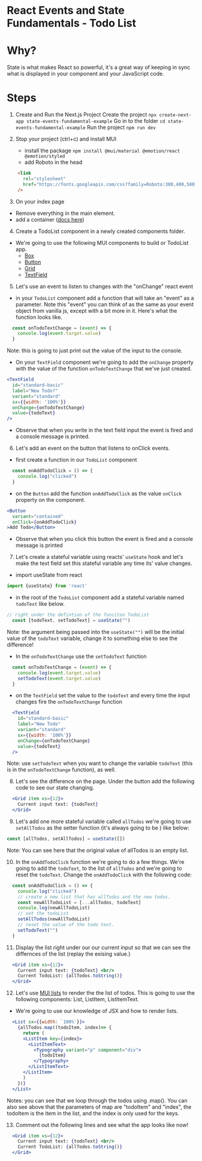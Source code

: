 # React Events and State Fundamentals - Todo List

# Why?

State is what makes React so powerful, it's a great way of keeping in sync what is displayed in your component and your JavaScript code.

# Steps
1. Create and Run the Next.js Project
    Create the project
    `npx create-next-app state-events-fundamental-example`
    Go in to the folder
    `cd state-events-fundamental-example`
    Run the project
    `npm run dev`

2. Stop your project (ctrl+c) and install MUI
	- install the package
	`npm install @mui/material @emotion/react @emotion/styled`
	- add Roboto in the head
```html
    <link
      rel="stylesheet"
      href="https://fonts.googleapis.com/css?family=Roboto:300,400,500,700&display=swap"
    />
```
3. On your index page
- Remove everything in the main element.
- add a container ([docs here](https://mui.com/material-ui/react-container/
))

4. Create a TodoList component in a newly created components folder.
- We're going to use the following MUI components to build or TodoList app.
	- [Box](https://mui.com/material-ui/react-box/)
	- [Button](https://mui.com/material-ui/react-button/#basic-button)
	- [Grid](https://mui.com/material-ui/react-grid/)
	- [TextField](https://mui.com/material-ui/react-text-field/)
5. Let's use an event to listen to changes with the "onChange" react event
- in your `TodoList` component add a function that will take an "event" as a parameter. Note this "event" you can think of as the same as your event object from vanilla js, except with a bit more in it. Here's what the function looks like.
```jsx
  const onTodoTextChange = (event) => {
    console.log(event.target.value)
  }
```
Note: this is going to just print out the value of the input to the console.
- On your `TextField` component we're going to add the `onChange` property with the value of the function `onTodoTextChange` that we've just created.
```jsx
<TextField
  id="standard-basic"
  label="New Todo?"
  variant="standard"
  sx={{width: '100%'}}
  onChange={onTodoTextChange}
  value={todoText}
/>
```
- Observe that when you write in the text field input the event is fired and a console message is printed.
6. Let's add an event on the button that listens to onClick events.
- first create a function in our `TodoList` component
```jsx
  const onAddTodoClick = () => {
    console.log("clicked")
  }
```
- on the `Button` add the function `onAddTodoClick` as the value `onClick` property on the component.
```jsx
<Button
  variant="contained"
  onClick={onAddTodoClick}
>Add Todo</Button>
```
- Observe that when you click this button the event is fired and a console message is printed
7. Let's create a stateful variable using reacts' `useState` hook and let's make the text field set this stateful variable any time its' value changes.
- import useState from react
```jsx
import {useState} from 'react'
```
- in the root of the `TodoList` component add a stateful variable named `todoText` like below.
```jsx
// right under the defintion of the funciton TodoList
  const [todoText, setTodoText] = useState("")
```
Note: the argument being passed into the  `useState("")` will be the initial value of the `todoText` variable, change it to something else to see the difference!
- In the `onTodoTextChange` use the `setTodoText` function 
```jsx
  const onTodoTextChange = (event) => {
    console.log(event.target.value)
    setTodoText(event.target.value)
  }
```
- on the `TextField` set the value to the `todoText` and every time the input changes fire the `onTodoTextChange` function
```jsx
  <TextField
    id="standard-basic"
    label="New Todo"
    variant="standard"
    sx={{width: '100%'}}
    onChange={onTodoTextChange}
    value={todoText}
  />
```
Note: use `setTodoText` when you want to change the variable `todoText` (this is in the `onTodoTextChange` function), as well. 


8. Let's see the difference on the page. Under the button add the following code to see our state changing.
```jsx
  <Grid item xs={12}>
    Current input text: {todoText}
  </Grid>
```
9. Let's add one more stateful variable called `allTodos` we're going to use `setAllTodos` as the setter function (it's always going to be ) like below:
```jsx
const [allTodos, setAllTodos] = useState([])
```
Note: You can see here that the original value of allTodos is an empty list.

10. In the `onAddTodoClick` function we're going to do a few things. We're going to add the `todoText`, to the list of `allTodos` and we're going to reset the `todoText`. Change the `onAddTodoClick` with the following code:
```jsx
  const onAddTodoClick = () => {
    console.log("clicked")
    // create a new list that has allTodos and the new todos.
    const newAllTodoList = [...allTodos, todoText]
    console.log(newAllTodoList)
    // set the todoList
    setAllTodos(newAllTodoList)
    // reset the value of the todo text.
    setTodoText("")
  }
```
11. Display the list right under our our current input so that we can see the differnces of the list (replay the exising value.)
```jsx
  <Grid item xs={12}>
    Current input text: {todoText} <br/>
    Current TodoList: {allTodos.toString()}
  </Grid>
```
12. Let's use [MUI lists](https://mui.com/material-ui/react-list/#basic-list) to render the the list of todos. This is going to use the following components: List, ListItem, ListItemText.
- We're going to use our knowledge of JSX and how to render lists.
```jsx
  <List sx={{width: `100%`}}>
    {allTodos.map((todoItem, index)=> {
      return (
      <ListItem key={index}>
        <ListItemText>
          <Typography variant="p" component="div">
            {todoItem}
          </Typography>
        </ListItemText>
      </ListItem>
      )
    })}
  </List>
```
Notes: you can see that we loop through the todos using .map(). You can also see above that the parameters of map are "todoItem" and "index", the todoItem is the item in the list, and the index is only used for the keys.

13. Comment out the following lines and see what the app looks like now!
```jsx
  <Grid item xs={12}>
    Current input text: {todoText} <br/>
    Current TodoList: {allTodos.toString()}
  </Grid>
```
